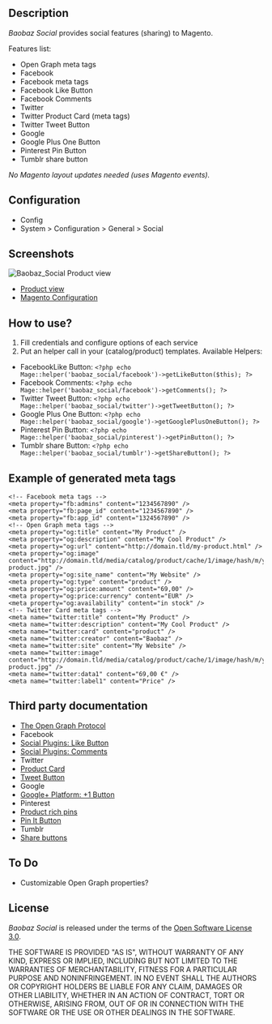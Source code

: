 Description
-----------

_Baobaz Social_ provides social features (sharing) to Magento.

Features list:

* Open Graph meta tags
* Facebook
 * Facebook meta tags
 * Facebook Like Button
 * Facebook Comments
* Twitter
 * Twitter Product Card (meta tags)
 * Twitter Tweet Button
* Google
 * Google Plus One Button
* Pinterest Pin Button
* Tumblr share button

_No Magento layout updates needed (uses Magento events)._


Configuration
-------------

* Config
 * System > Configuration > General > Social


Screenshots
-----------

![Baobaz_Social Product view](https://raw.github.com/Narno/Magento_Baobaz_Social/master/doc/screenshots/Baobaz_Social-ProductViewDetails.png "Baobaz_Social Product view")  

* [Product view](https://raw.github.com/Narno/Magento_Baobaz_Social/master/doc/screenshots/Baobaz_Social-ProductView.png)
* [Magento Configuration](https://raw.github.com/Narno/Magento_Baobaz_Social/master/doc/screenshots/Baobaz_Social-Configuration.png)


How to use?
-----------

1. Fill credentials and configure options of each service
2. Put an helper call in your (catalog/product) templates. Available Helpers:
 * FacebookLike Button: ```<?php echo Mage::helper('baobaz_social/facebook')->getLikeButton($this); ?>```
 * Facebook Comments: ```<?php echo Mage::helper('baobaz_social/facebook')->getComments(); ?>```
 * Twitter Tweet Button: ```<?php echo Mage::helper('baobaz_social/twitter')->getTweetButton(); ?>```
 * Google Plus One Button: ```<?php echo Mage::helper('baobaz_social/google')->getGooglePlusOneButton(); ?>```
 * Pinterest Pin Button: ```<?php echo Mage::helper('baobaz_social/pinterest')->getPinButton(); ?>```
 * Tumblr share Button: ```<?php echo Mage::helper('baobaz_social/tumblr')->getShareButton(); ?>```


Example of generated meta tags
------------------------------

```
<!-- Facebook meta tags -->
<meta property="fb:admins" content="1234567890" />
<meta property="fb:page_id" content="1234567890" />
<meta property="fb:app_id" content="1324567890" />
<!-- Open Graph meta tags -->
<meta property="og:title" content="My Product" />
<meta property="og:description" content="My Cool Product" />
<meta property="og:url" content="http://domain.tld/my-product.html" />
<meta property="og:image" content="http://domain.tld/media/catalog/product/cache/1/image/hash/m/y/my-product.jpg" />
<meta property="og:site_name" content="My Website" />
<meta property="og:type" content="product" />
<meta property="og:price:amount" content="69,00" />
<meta property="og:price:currency" content="EUR" />
<meta property="og:availability" content="in stock" />
<!-- Twitter Card meta tags -->
<meta name="twitter:title" content="My Product" />
<meta name="twitter:description" content="My Cool Product" />
<meta name="twitter:card" content="product" />
<meta name="twitter:creator" content="Baobaz" />
<meta name="twitter:site" content="My Website" />
<meta name="twitter:image" content="http://domain.tld/media/catalog/product/cache/1/image/hash/m/y/my-product.jpg" />
<meta name="twitter:data1" content="69,00 €" />
<meta name="twitter:label1" content="Price" />
```


Third party documentation
-------------------------

* [The Open Graph Protocol](http://ogp.me/)
* Facebook
 * [Social Plugins: Like Button](http://developers.facebook.com/docs/reference/plugins/like/)
 * [Social Plugins: Comments](http://developers.facebook.com/docs/reference/plugins/comments/)
* Twitter
 * [Product Card](https://dev.twitter.com/docs/cards/types/product-card)
 * [Tweet Button](https://dev.twitter.com/docs/tweet-button)
* Google
 * [Google+ Platform: +1 Button](https://developers.google.com/+/plugins/+1button/)
* Pinterest
 * [Product rich pins](http://developers.pinterest.com/rich_pins/#Product)
 * [Pin It Button](http://business.pinterest.com/widget-builder/#do_pin_it_button)
* Tumblr
 * [Share buttons](http://www.tumblr.com/buttons)


To Do
-----

* Customizable Open Graph properties?


License
-------

_Baobaz Social_ is released under the terms of the [Open Software License 3.0](http://opensource.org/licenses/OSL-3.0).

THE SOFTWARE IS PROVIDED "AS IS", WITHOUT WARRANTY OF ANY KIND, EXPRESS
OR IMPLIED, INCLUDING BUT NOT LIMITED TO THE WARRANTIES OF MERCHANTABILITY,
FITNESS FOR A PARTICULAR PURPOSE AND NONINFRINGEMENT. IN NO EVENT SHALL
THE AUTHORS OR COPYRIGHT HOLDERS BE LIABLE FOR ANY CLAIM, DAMAGES OR OTHER
LIABILITY, WHETHER IN AN ACTION OF CONTRACT, TORT OR OTHERWISE, ARISING
FROM, OUT OF OR IN CONNECTION WITH THE SOFTWARE OR THE USE OR OTHER
DEALINGS IN THE SOFTWARE.
